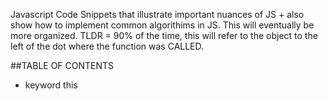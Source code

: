 Javascript Code Snippets that illustrate important nuances of JS + also show how to implement common algorithims in JS. This will eventually be more organized. TLDR = 90% of the time, this will refer to the object to the left of the dot where the function was CALLED.

##TABLE OF CONTENTS
* keyword this
